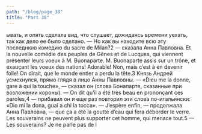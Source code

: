 ```yaml
---
path: "/blog/page_38"
title: "Part 38"
---
```


ывать, и опять сделала вид, что слушает, дожидаясь времени уехать, так как дело ее было сделано.
— Но как вы находите всю эту последнюю комедию du sacre de Milan?2 — сказала Анна Павловна. Et la nouvelle comédie des peuples de Gênes et de Lucques, qui viennent présenter leurs voeux à M. Buonaparte. M. Buonaparte assis sur un trône, et exauçant les voeux des nations! Adorable! Non, mais c’est à en devenir folle! On dirait, que le monde entier a perdu la tête.3
Князь Андрей усмехнулся, прямо глядя в лицо Анны Павловны.
— «Dieu me la donne, gare à qui la touche», — сказал он (слова Бонапарте, сказанные при возложении короны). — On dit qu’il a été très beau en prononçant ces paroles,4 — прибавил он и еще раз повторил эти слова по-итальянски: «Dio mi la dona, guai a chi la tocca».
— J’espère enfin, — продолжала Анна Павловна, — que ça a été la goutte d’eau qui fera déborder le verre. Les souverains ne peuvent plus supporter cet homme, qui menace tout.5
— Les souverains? Je ne parle pas de l
